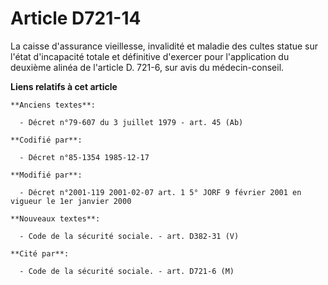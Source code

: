 # Article D721-14

La caisse d'assurance vieillesse, invalidité et maladie des cultes statue sur l'état d'incapacité totale et définitive
d'exercer pour l'application du deuxième alinéa de l'article D. 721-6, sur avis du médecin-conseil.

**Liens relatifs à cet article**

	**Anciens textes**:

	  - Décret n°79-607 du 3 juillet 1979 - art. 45 (Ab)

	**Codifié par**:

	  - Décret n°85-1354 1985-12-17

	**Modifié par**:

	  - Décret n°2001-119 2001-02-07 art. 1 5° JORF 9 février 2001 en vigueur le 1er janvier 2000

	**Nouveaux textes**:

	  - Code de la sécurité sociale. - art. D382-31 (V)

	**Cité par**:

	  - Code de la sécurité sociale. - art. D721-6 (M)
